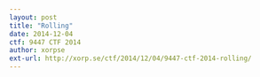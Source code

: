 ```yaml
---
layout: post
title: "Rolling"
date: 2014-12-04
ctf: 9447 CTF 2014
author: xorpse
ext-url: http://xorp.se/ctf/2014/12/04/9447-ctf-2014-rolling/
---
```

